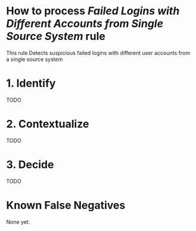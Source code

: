 # How to process *Failed Logins with Different Accounts from Single Source System* rule
This rule Detects suspicious failed logins with different user accounts from a single source system

# 1. Identify
TODO

# 2. Contextualize
TODO

# 3. Decide
TODO

# Known False Negatives
None yet.

